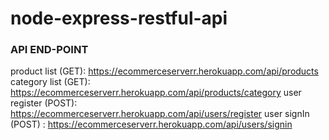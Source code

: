 # node-express-restful-api

### API END-POINT

product list (GET): https://ecommerceserverr.herokuapp.com/api/products
category list (GET): https://ecommerceserverr.herokuapp.com/api/products/category
user register (POST): https://ecommerceserverr.herokuapp.com/api/users/register
user signIn (POST) : https://ecommerceserverr.herokuapp.com/api/users/signin
